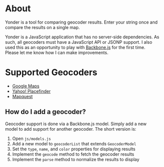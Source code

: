 # About #
Yonder is a tool for comparing geocoder results. Enter your string once and compare the results on a single map.

Yonder is a JavaScript application that has no server-side dependencies. As such, all geocoders must have a JavaScript API or JSONP support. I also used this as an opportunity to play with [Backbone.js](http://documentcloud.github.com/backbone/) for the first time. Please let me know how I can make improvements.

# Supported Geocoders #

* [Google Maps](http://code.google.com/apis/maps/documentation/geocoding/)
* [Yahoo! Placefinder](http://developer.yahoo.com/geo/placefinder/)
* [Mapquest](http://www.mapquestapi.com/geocoding/)

## How do I add a geocoder? ##
Geocoder support is done via a Backbone.js model. Simply add a new model to add support for another geocoder. The short version is:

1.  Open `js/models.js`
2.  Add a new model to `geocoderList` that extends `GeocoderModel`
3.  Set the `type`, `name`, and `color` properties for displaying results
4.  Implement the `geocode` method to fetch the geocoder results
5.  Implement the `parse` method to normalize the results to display